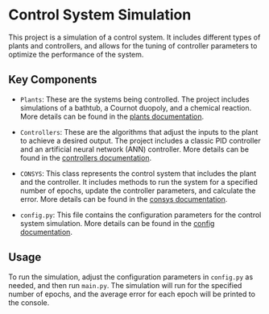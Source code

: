 # Control System Simulation

This project is a simulation of a control system. It includes different types of plants and controllers, and allows for the tuning of controller parameters to optimize the performance of the system.

## Key Components

- `Plants`: These are the systems being controlled. The project includes simulations of a bathtub, a Cournot duopoly, and a chemical reaction. More details can be found in the [plants documentation](plants/README.md).

- `Controllers`: These are the algorithms that adjust the inputs to the plant to achieve a desired output. The project includes a classic PID controller and an artificial neural network (ANN) controller. More details can be found in the [controllers documentation](controllers/README.md).

- `CONSYS`: This class represents the control system that includes the plant and the controller. It includes methods to run the system for a specified number of epochs, update the controller parameters, and calculate the error. More details can be found in the [consys documentation](consys/README.md).

- `config.py`: This file contains the configuration parameters for the control system simulation. More details can be found in the [config documentation](config/README.md).

## Usage

To run the simulation, adjust the configuration parameters in `config.py` as needed, and then run `main.py`. The simulation will run for the specified number of epochs, and the average error for each epoch will be printed to the console.
